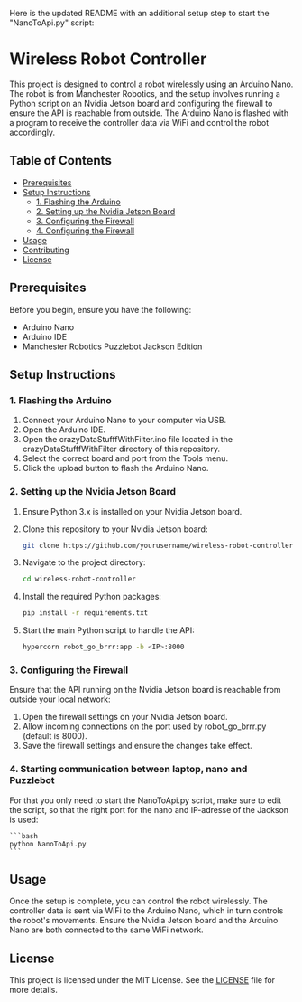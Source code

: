 Here is the updated README with an additional setup step to start the "NanoToApi.py" script:

# Wireless Robot Controller

This project is designed to control a robot wirelessly using an Arduino Nano. The robot is from Manchester Robotics, and the setup involves running a Python script on an Nvidia Jetson board and configuring the firewall to ensure the API is reachable from outside. The Arduino Nano is flashed with a program to receive the controller data via WiFi and control the robot accordingly.

## Table of Contents

- [Prerequisites](#prerequisites)
- [Setup Instructions](#setup-instructions)
  - [1. Flashing the Arduino](#1-flashing-the-arduino)
  - [2. Setting up the Nvidia Jetson Board](#2-setting-up-the-nvidia-jetson-board)
  - [3. Configuring the Firewall](#3-configuring-the-firewall)
  - [4. Configuring the Firewall](#3-configuring-the-firewall)
- [Usage](#usage)
- [Contributing](#contributing)
- [License](#license)

## Prerequisites

Before you begin, ensure you have the following:

- Arduino Nano
- Arduino IDE
- Manchester Robotics Puzzlebot Jackson Edition

## Setup Instructions

### 1. Flashing the Arduino

1. Connect your Arduino Nano to your computer via USB.
2. Open the Arduino IDE.
3. Open the crazyDataStufffWithFilter.ino file located in the crazyDataStufffWithFilter directory of this repository.
4. Select the correct board and port from the Tools menu.
5. Click the upload button to flash the Arduino Nano.

### 2. Setting up the Nvidia Jetson Board

1. Ensure Python 3.x is installed on your Nvidia Jetson board.
2. Clone this repository to your Nvidia Jetson board:
    

    ```bash
    git clone https://github.com/yourusername/wireless-robot-controller.git
    ```

3. Navigate to the project directory:
    

    ```bash
    cd wireless-robot-controller
    ```

4. Install the required Python packages:
    

    ```bash
    pip install -r requirements.txt
    ```

5. Start the main Python script to handle the API:
    

    ```bash
    hypercorn robot_go_brrr:app -b <IP>:8000
    ```

### 3. Configuring the Firewall

Ensure that the API running on the Nvidia Jetson board is reachable from outside your local network:

1. Open the firewall settings on your Nvidia Jetson board.
2. Allow incoming connections on the port used by robot_go_brrr.py (default is 8000).
3. Save the firewall settings and ensure the changes take effect.

### 4. Starting communication between laptop, nano and Puzzlebot 

For that you only need to start the NanoToApi.py script, make sure to edit the script, so that the right port for the nano and IP-adresse of the Jackson is used:
    

    ```bash
    python NanoToApi.py
    ```


## Usage

Once the setup is complete, you can control the robot wirelessly. The controller data is sent via WiFi to the Arduino Nano, which in turn controls the robot's movements. Ensure the Nvidia Jetson board and the Arduino Nano are both connected to the same WiFi network.

## License

This project is licensed under the MIT License. See the [LICENSE](LICENSE) file for more details.